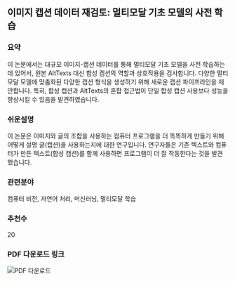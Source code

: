 ## 이미지 캡션 데이터 재검토: 멀티모달 기초 모델의 사전 학습

### 요약
이 논문에서는 대규모 이미지-캡션 데이터를 통해 멀티모달 기초 모델을 사전 학습하는 데 있어서, 원본 AltTexts 대신 합성 캡션의 역할과 상호작용을 검사합니다. 다양한 멀티모달 모델에 맞춤화된 다양한 캡션 형식을 생성하기 위해 새로운 캡션 파이프라인을 제안합니다. 특히, 합성 캡션과 AltTexts의 혼합 접근법이 단일 합성 캡션 사용보다 성능을 향상시킬 수 있음을 발견하였습니다.

### 쉬운설명
이 논문은 이미지와 글의 조합을 사용하는 컴퓨터 프로그램을 더 똑똑하게 만들기 위해 어떻게 설명 글(캡션)을 사용하는지에 대한 연구입니다. 연구자들은 기존 텍스트와 컴퓨터가 만든 텍스트(합성 캡션)를 함께 사용하면 프로그램이 더 잘 작동한다는 것을 발견했습니다.

### 관련분야
컴퓨터 비전, 자연어 처리, 머신러닝, 멀티모달 학습

### 추천수
20

### PDF 다운로드 링크
![PDF 다운로드](https://arxiv.org/pdf/2410.02740)
